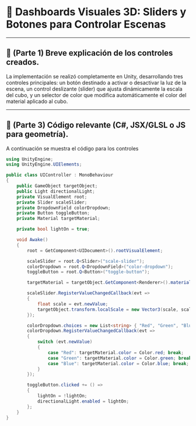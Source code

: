 # 🧪 Dashboards Visuales 3D: Sliders y Botones para Controlar Escenas

---

## 🎯 (Parte 1) Breve explicación de los controles creados.
La implementación se realizó completamente en Unity, desarrollando tres controles principales: un botón destinado a activar o desactivar la luz de la escena, un control deslizante (slider) que ajusta dinámicamente la escala del cubo, y un selector de color que modifica automáticamente el color del material aplicado al cubo.


---

## 🔧 (Parte 3) Código relevante (C#, JSX/GLSL o JS para geometría).

A continuación se muestra el código para los controles  

```C#
using UnityEngine;
using UnityEngine.UIElements;

public class UIController : MonoBehaviour
{
    public GameObject targetObject;
    public Light directionalLight;
    private VisualElement root;
    private Slider scaleSlider;
    private DropdownField colorDropdown;
    private Button toggleButton;
    private Material targetMaterial;

    private bool lightOn = true;

    void Awake()
    {
        root = GetComponent<UIDocument>().rootVisualElement;

        scaleSlider = root.Q<Slider>("scale-slider");
        colorDropdown = root.Q<DropdownField>("color-dropdown");
        toggleButton = root.Q<Button>("toggle-button");

        targetMaterial = targetObject.GetComponent<Renderer>().material;

        scaleSlider.RegisterValueChangedCallback(evt =>
        {
            float scale = evt.newValue;
            targetObject.transform.localScale = new Vector3(scale, scale, scale);
        });

        colorDropdown.choices = new List<string> { "Red", "Green", "Blue" };
        colorDropdown.RegisterValueChangedCallback(evt =>
        {
            switch (evt.newValue)
            {
                case "Red": targetMaterial.color = Color.red; break;
                case "Green": targetMaterial.color = Color.green; break;
                case "Blue": targetMaterial.color = Color.blue; break;
            }
        });

        toggleButton.clicked += () =>
        {
            lightOn = !lightOn;
            directionalLight.enabled = lightOn;
        };
    }
}

```